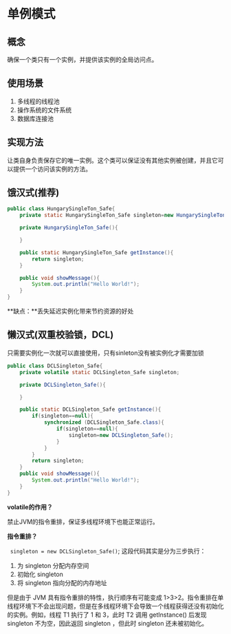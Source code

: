# 单例模式

## 概念
确保一个类只有一个实例，并提供该实例的全局访问点。

## 使用场景
1. 多线程的线程池
2. 操作系统的文件系统
3. 数据库连接池
## 实现方法
让类自身负责保存它的唯一实例。这个类可以保证没有其他实例被创建，并且它可以提供一个访问该实例的方法。

## 饿汉式(推荐)
```java
public class HungarySingleTon_Safe{
    private static HungarySingleTon_Safe singleton=new HungarySingleTon_Safe();

    private HungarySingleTon_Safe(){

    }

    public static HungarySingleTon_Safe getInstance(){
        return singleton;
    }

    public void showMessage(){
        System.out.println("Hello World!");
    }
}
```

**缺点：**丢失延迟实例化带来节约资源的好处
## 懒汉式(双重校验锁，DCL)
只需要实例化一次就可以直接使用，只有sinleton没有被实例化才需要加锁
```java
public class DCLSingleton_Safe{
    private volatile static DCLSingleton_Safe singleton;

    private DCLSingleton_Safe(){

    }

    public static DCLSingleton_Safe getInstance(){
        if(singleton==null){
            synchronized (DCLSingleton_Safe.class){
                if(singleton==null){
                    singleton=new DCLSingleton_Safe();
                }
            }
        }
        return singleton;
    }
    public void showMessage(){
        System.out.println("Hello World!");
    }
}
```
**volatile的作用？**

禁止JVM的指令重排，保证多线程环境下也能正常运行。

**指令重排？**

` singleton = new DCLSingleton_Safe()`; 这段代码其实是分为三步执行：

1. 为 singleton 分配内存空间
2. 初始化 singleton
3. 将 singleton 指向分配的内存地址

但是由于 JVM 具有指令重排的特性，执行顺序有可能变成 1>3>2。指令重排在单线程环境下不会出现问题，但是在多线程环境下会导致一个线程获得还没有初始化的实例。例如，线程 T1 执行了 1 和 3，此时 T2 调用 getInstance() 后发现 singleton 不为空，因此返回 singleton ，但此时 singleton 还未被初始化。

